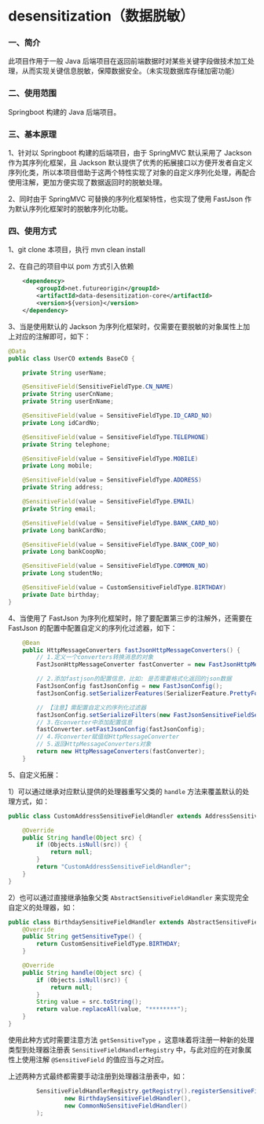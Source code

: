 # desensitization（数据脱敏）

### 一、简介

此项目作用于一般 Java 后端项目在返回前端数据时对某些关键字段做技术加工处理，从而实现关键信息脱敏，保障数据安全。（未实现数据库存储加密功能）

### 二、使用范围

Springboot 构建的 Java 后端项目。

### 三、基本原理

1、针对以 Springboot 构建的后端项目，由于 SpringMVC 默认采用了 Jackson 作为其序列化框架，且 Jackson 默认提供了优秀的拓展接口以方便开发者自定义序列化类，所以本项目借助于这两个特性实现了对象的自定义序列化处理，再配合使用注解，更加方便实现了数据返回时的脱敏处理。

2、同时由于 SpringMVC 可替换的序列化框架特性，也实现了使用 FastJson 作为默认序列化框架时的脱敏序列化功能。

### 四、使用方式

1、git clone 本项目，执行 mvn clean install

2、在自己的项目中以 pom 方式引入依赖

```xml
    <dependency>
        <groupId>net.futureorigin</groupId>
        <artifactId>data-desensitization-core</artifactId>
        <version>${version}</version>
    </dependency>
```

3、当是使用默认的 Jackson 为序列化框架时，仅需要在要脱敏的对象属性上加上对应的注解即可，如下：

```java
@Data
public class UserCO extends BaseCO {

    private String userName;

    @SensitiveField(SensitiveFieldType.CN_NAME)
    private String userCnName;
    private String userEnName;

    @SensitiveField(value = SensitiveFieldType.ID_CARD_NO)
    private Long idCardNo;

    @SensitiveField(value = SensitiveFieldType.TELEPHONE)
    private String telephone;

    @SensitiveField(value = SensitiveFieldType.MOBILE)
    private Long mobile;

    @SensitiveField(value = SensitiveFieldType.ADDRESS)
    private String address;

    @SensitiveField(value = SensitiveFieldType.EMAIL)
    private String email;

    @SensitiveField(value = SensitiveFieldType.BANK_CARD_NO)
    private Long bankCardNo;

    @SensitiveField(value = SensitiveFieldType.BANK_COOP_NO)
    private Long bankCoopNo;

    @SensitiveField(value = SensitiveFieldType.COMMON_NO)
    private Long studentNo;

    @SensitiveField(value = CustomSensitiveFieldType.BIRTHDAY)
    private Date birthday;
}
```

4、当使用了 FastJson 为序列化框架时，除了要配置第三步的注解外，还需要在 FastJson 的配置中配置自定义的序列化过滤器，如下：

```java
    @Bean
    public HttpMessageConverters fastJsonHttpMessageConverters() {
        // 1.定义一个converters转换消息的对象
        FastJsonHttpMessageConverter fastConverter = new FastJsonHttpMessageConverter();

        // 2.添加fastjson的配置信息，比如: 是否需要格式化返回的json数据
        FastJsonConfig fastJsonConfig = new FastJsonConfig();
        fastJsonConfig.setSerializerFeatures(SerializerFeature.PrettyFormat);

        // 【注意】需配置自定义的序列化过滤器
        fastJsonConfig.setSerializeFilters(new FastJsonSensitiveFieldSerializer());
        // 3.在converter中添加配置信息
        fastConverter.setFastJsonConfig(fastJsonConfig);
        // 4.将converter赋值给HttpMessageConverter
        // 5.返回HttpMessageConverters对象
        return new HttpMessageConverters(fastConverter);
    }
```

5、自定义拓展：

1）可以通过继承对应默认提供的处理器重写父类的 `handle` 方法来覆盖默认的处理方式，如：

```java
public class CustomAddressSensitiveFieldHandler extends AddressSensitiveFieldHandler {

    @Override
    public String handle(Object src) {
        if (Objects.isNull(src)) {
            return null;
        }
        return "CustomAddressSensitiveFieldHandler";
    }
}
```

2）也可以通过直接继承抽象父类 `AbstractSensitiveFieldHandler` 来实现完全自定义的处理器，如：

```java
public class BirthdaySensitiveFieldHandler extends AbstractSensitiveFieldHandler {
    @Override
    public String getSensitiveType() {
        return CustomSensitiveFieldType.BIRTHDAY;
    }

    @Override
    public String handle(Object src) {
        if (Objects.isNull(src)) {
            return null;
        }
        String value = src.toString();
        return value.replaceAll(value, "********");
    }
}
```

使用此种方式时需要注意方法 `getSensitiveType` ，这意味着将注册一种新的处理类型到处理器注册表 `SensitiveFieldHandlerRegistry` 中，与此对应的在对象属性上使用注解 `@SensitiveField` 的值应当与之对应。

上述两种方式最终都需要手动注册到处理器注册表中，如：

```java
        SensitiveFieldHandlerRegistry.getRegistry().registerSensitiveFieldHandler(
                new BirthdaySensitiveFieldHandler(),
                new CommonNoSensitiveFieldHandler()
        );
```

